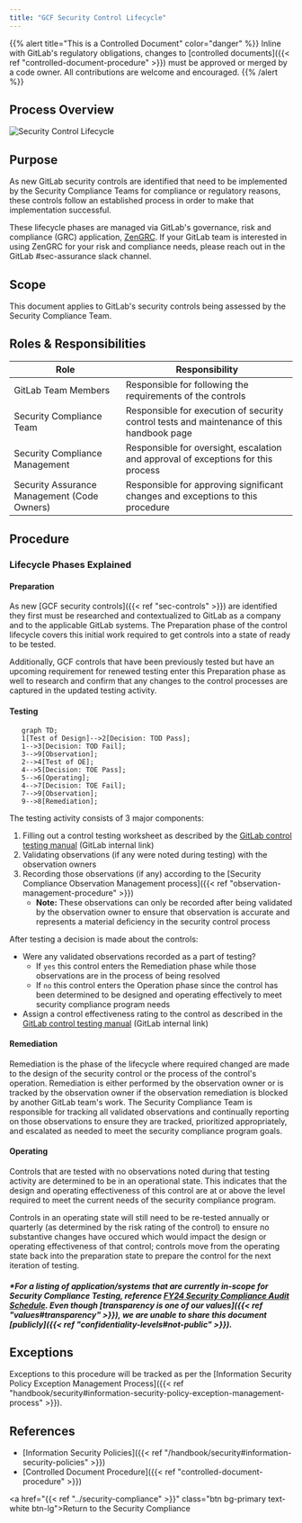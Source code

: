 ```yaml
---
title: "GCF Security Control Lifecycle"
---
```


{{% alert title="This is a Controlled Document" color="danger" %}}
Inline with GitLab's regulatory obligations, changes to [controlled documents]({{< ref "controlled-document-procedure" >}}) must be approved or merged by a code owner. All contributions are welcome and encouraged.
{{% /alert %}}

## Process Overview

![Security Control Lifecycle](../control_lifecycle.png "Security Control Lifecycle")

## Purpose

As new GitLab security controls are identified that need to be implemented by the Security Compliance Teams for compliance or regulatory reasons, these controls follow an established process in order to make that implementation successful.

These lifecycle phases are managed via GitLab's governance, risk and compliance (GRC) application, [ZenGRC](https://info.reciprocitylabs.com/). If your GitLab team is interested in using ZenGRC for your risk and compliance needs, please reach out in the GitLab #sec-assurance slack channel.

## Scope

This document applies to GitLab's security controls being assessed by the Security Compliance Team.

## Roles & Responsibilities

| Role | Responsibility|
| ---- | ------ |
| GitLab Team Members | Responsible for following the requirements of the controls |
| Security Compliance Team | Responsible for execution of security control tests and maintenance of this handbook page |
| Security Compliance Management | Responsible for oversight, escalation and approval of exceptions for this process |
| Security Assurance Management (Code Owners) | Responsible for approving significant changes and exceptions to this procedure |

## Procedure

### Lifecycle Phases Explained

#### Preparation

As new [GCF security controls]({{< ref "sec-controls" >}}) are identified they first must be researched and contextualized to GitLab as a company and to the applicable GitLab systems. The Preparation phase of the control lifecycle covers this initial work required to get controls into a state of ready to be tested.

Additionally, GCF controls that have been previously tested but have an upcoming requirement for renewed testing enter this Preparation phase as well to research and confirm that any changes to the control processes are captured in the updated testing activity.

#### Testing

```mermaid
   graph TD;
   1[Test of Design]-->2[Decision: TOD Pass];
   1-->3[Decision: TOD Fail];
   3-->9[Observation];
   2-->4[Test of OE];
   4-->5[Decision: TOE Pass];
   5-->6[Operating];
   4-->7[Decision: TOE Fail];
   7-->9[Observation];
   9-->8[Remediation];
```

The testing activity consists of 3 major components:
1. Filling out a control testing worksheet as described by the [GitLab control testing manual](https://gitlab.com/gitlab-com/gl-security/security-assurance/grc-application/-/blob/master/Assessments/assessment_testing_manual.md) (GitLab internal link)
1. Validating observations (if any were noted during testing) with the observation owners
1. Recording those observations (if any) according to the [Security Compliance Observation Management process]({{< ref "observation-management-procedure" >}})
   - **Note:** These observations can only be recorded after being validated by the observation owner to ensure that observation is accurate and represents a material deficiency in the security control process

After testing a decision is made about the controls:
- Were any validated observations recorded as a part of testing?
   - If `yes` this control enters the Remediation phase while those observations are in the process of being resolved
   - If `no` this control enters the Operation phase since the control has been determined to be designed and operating effectively to meet security compliance program needs
- Assign a control effectiveness rating to the control as described in the [GitLab control testing manual](https://gitlab.com/gitlab-com/gl-security/security-assurance/grc-application/-/blob/master/Assessments/assessment_testing_manual.md) (GitLab internal link)

#### Remediation

Remediation is the phase of the lifecycle where required changed are made to the design of the security control or the process of the control's operation. Remediation is either performed by the observation owner or is tracked by the observation owner if the observation remediation is blocked by another GitLab team's work. The Security Compliance Team is responsible for tracking all validated observations and continually reporting on those observations to ensure they are tracked, prioritized appropriately, and escalated as needed to meet the security compliance program goals.

#### Operating

Controls that are tested with no observations noted during that testing activity are determined to be in an operational state. This indicates that the design and operating effectiveness of this control are at or above the level required to meet the current needs of the security compliance program.

Controls in an operating state will still need to be re-tested annually or quarterly (as determined by the risk rating of the control) to ensure no substantive changes have occured which would impact the design or operating effectiveness of that control; controls move from the operating state back into the preparation state to prepare the control for the next iteration of testing.

##### *For a listing of application/systems that are currently in-scope for Security Compliance Testing, reference [FY24 Security Compliance Audit Schedule](https://docs.google.com/spreadsheets/d/16Bd5bYG61RDw5t77_Tte8ykG4YARJa5stK2qcdm2CbI/edit#gid=0). Even though [transparency is one of our values]({{< ref "values#transparency" >}}), we are unable to share this document [publicly]({{< ref "confidentiality-levels#not-public" >}}).

## Exceptions

Exceptions to this procedure will be tracked as per the [Information Security Policy Exception Management Process]({{< ref "handbook/security#information-security-policy-exception-management-process" >}}).

## References

- [Information Security Policies]({{< ref "/handbook/security#information-security-policies" >}})
- [Controlled Document Procedure]({{< ref "controlled-document-procedure" >}})

<a href="{{< ref "../security-compliance" >}}" class="btn bg-primary text-white btn-lg">Return to the Security Compliance</a>

